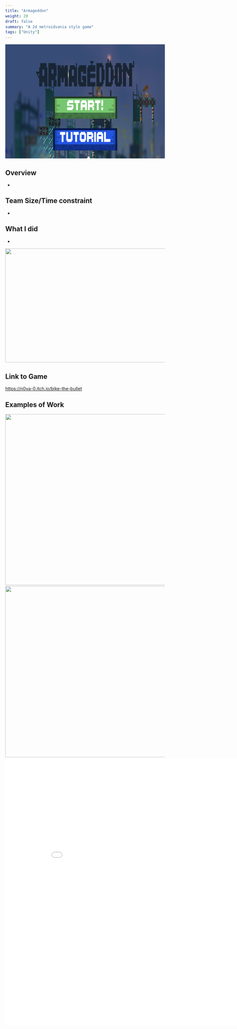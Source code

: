 ```yaml
---
title: "Armageddon"
weight: 20
draft: false
summary: "A 2d metroidvania style game"
tags: ["Unity"]
---
```

<p><img src="featured.png" width="640" height = "360"></p>

## Overview
- 

## Team Size/Time constraint
-

## What I did
- 
<p><img src="btb2.png" width="640" height = "360"></p>

## Link to Game

https://n0va-0.itch.io/bike-the-bullet

## Examples of Work

<picture>
  <img src="Tutorial Miro.png" width="960" height="540">
</picture>

<picture>
  <img src="Music Game Game Loop.png"width="960" height="540">
</picture>

<embed src="D.d.2. Music Game Overview v2.docx - Google Docs.pdf" type="application/pdf" width="892" height="842"/>
